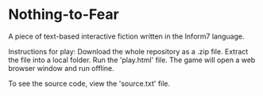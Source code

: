 # Nothing-to-Fear
A piece of text-based interactive fiction written in the Inform7 language.

Instructions for play:
Download the whole repository as a .zip file.
Extract the file into a local folder.
Run the 'play.html' file.
The game will open a web browser window and run offline.

To see the source code, view the 'source.txt' file.
